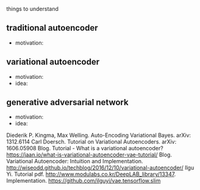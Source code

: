 things to understand

## traditional autoencoder
* motivation:

## variational autoencoder

* motivation:
* idea:

## generative adversarial network

* motivation:
* idea:

Diederik P. Kingma, Max Welling. Auto-Encoding Variational Bayes. arXiv: 1312.6114
Carl Doersch. Tutorial on Variational Autoencoders. arXiv: 1606.05908
Blog. Tutorial - What is a variational autoencoder? https://jaan.io/what-is-variational-autoencoder-vae-tutorial/
Blog. Variational Autoencoder: Intuition and Implementation. http://wiseodd.github.io/techblog/2016/12/10/variational-autoencoder/
Ilgu Yi. Tutorial pdf. http://www.modulabs.co.kr/DeepLAB_library/13347. Implementation. https://github.com/ilguyi/vae.tensorflow.slim
